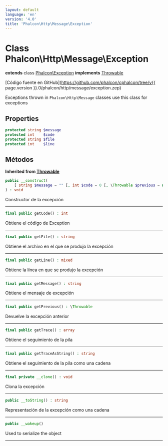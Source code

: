 ```yaml
---
layout: default
language: 'en'
version: '4.0'
title: 'Phalcon\Http\Message\Exception'
---
```


# Class **Phalcon\Http\Message\Exception**

**extends** class [Phalcon\Exception](Phalcon_Exception) **implements** [Throwable](https://secure.php.net/manual/en/class.throwable.php)

[Código fuente en GitHub](https://github.com/phalcon/cphalcon/tree/v{{ page.version }}.0/phalcon/http/message/exception.zep)

Exceptions thrown in `Phalcon\Http\Message` classes use this class for exceptions

## Properties

```php
protected string $message 
protected int    $code    
protected string $file    
protected int    $line    
```

## Métodos

**Inherited from [Throwable](https://secure.php.net/manual/en/class.throwable.php)**

```php
public __construct( 
    [ string $message = "" [, int $code = 0 [, \Throwable $previous = null ]]] 
) : void
```

Constructor de la excepción

* * *

```php
final public getCode() : int
```

Obtiene el código de Exception

* * *

```php
final public getFile() : string
```

Obtiene el archivo en el que se produjo la excepción

* * *

```php
final public getLine() : mixed
```

Obtiene la línea en que se produjo la excepción

* * *

```php
final public getMessage() : string
```

Obtiene el mensaje de excepción

* * *

```php
final public getPrevious() : \Throwable
```

Devuelve la excepción anterior

* * *

```php
final public getTrace() : array 
```

Obtiene el seguimiento de la pila

* * *

```php
final public getTraceAsString() : string
```

Obtiene el seguimiento de la pila como una cadena

* * *

```php
final private __clone() : void
```

Clona la excepción

* * *

```php
public __toString() : string
```

Representación de la excepción como una cadena

* * *

```php
public __wakeup()
```

Used to serialize the object

* * *